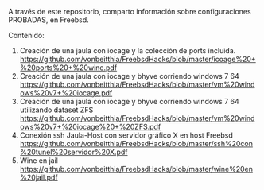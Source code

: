 A través de este repositorio, comparto información sobre configuraciones PROBADAS, en Freebsd.

Contenido:

1) Creación de una jaula con iocage y la colección de ports incluida.
	https://github.com/vonbeitthia/FreebsdHacks/blob/master/icoage%20+%20ports%20+%20wine.pdf
2) Creación de una jaula con iocage y bhyve corriendo windows 7 64 
	https://github.com/vonbeitthia/FreebsdHacks/blob/master/vm%20windows%20v7+%20iocage.pdf
3) Creación de una jaula con iocage y bhyve corriendo windows 7 64 utilizando dataset ZFS
	https://github.com/vonbeitthia/FreebsdHacks/blob/master/vm%20windows%20v7+%20iocage%20+%20ZFS.pdf
4) Conexión ssh Jaula-Host con servidor gráfico X en host Freebsd
	https://github.com/vonbeitthia/FreebsdHacks/blob/master/ssh%20con%20tunel%20servidor%20X.pdf
5) Wine en jail 
	https://github.com/vonbeitthia/FreebsdHacks/blob/master/wine%20en%20jail.pdf
